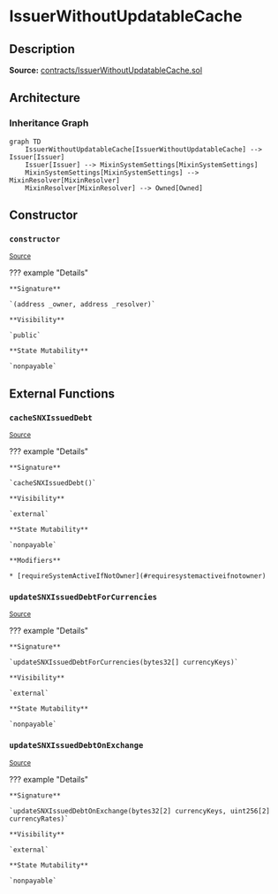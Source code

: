 # IssuerWithoutUpdatableCache

## Description

**Source:** [contracts/IssuerWithoutUpdatableCache.sol](https://github.com/Synthetixio/synthetix/tree/v2.30.2-ovm/contracts/IssuerWithoutUpdatableCache.sol)

## Architecture

### Inheritance Graph

```mermaid
graph TD
    IssuerWithoutUpdatableCache[IssuerWithoutUpdatableCache] --> Issuer[Issuer]
    Issuer[Issuer] --> MixinSystemSettings[MixinSystemSettings]
    MixinSystemSettings[MixinSystemSettings] --> MixinResolver[MixinResolver]
    MixinResolver[MixinResolver] --> Owned[Owned]

```

## Constructor

### `constructor`

<sub>[Source](https://github.com/Synthetixio/synthetix/tree/v2.30.2-ovm/contracts/IssuerWithoutUpdatableCache.sol#L7)</sub>

??? example "Details"

    **Signature**

    `(address _owner, address _resolver)`

    **Visibility**

    `public`

    **State Mutability**

    `nonpayable`

## External Functions

### `cacheSNXIssuedDebt`

<sub>[Source](https://github.com/Synthetixio/synthetix/tree/v2.30.2-ovm/contracts/IssuerWithoutUpdatableCache.sol#L13)</sub>

??? example "Details"

    **Signature**

    `cacheSNXIssuedDebt()`

    **Visibility**

    `external`

    **State Mutability**

    `nonpayable`

    **Modifiers**

    * [requireSystemActiveIfNotOwner](#requiresystemactiveifnotowner)

### `updateSNXIssuedDebtForCurrencies`

<sub>[Source](https://github.com/Synthetixio/synthetix/tree/v2.30.2-ovm/contracts/IssuerWithoutUpdatableCache.sol#L11)</sub>

??? example "Details"

    **Signature**

    `updateSNXIssuedDebtForCurrencies(bytes32[] currencyKeys)`

    **Visibility**

    `external`

    **State Mutability**

    `nonpayable`

### `updateSNXIssuedDebtOnExchange`

<sub>[Source](https://github.com/Synthetixio/synthetix/tree/v2.30.2-ovm/contracts/IssuerWithoutUpdatableCache.sol#L9)</sub>

??? example "Details"

    **Signature**

    `updateSNXIssuedDebtOnExchange(bytes32[2] currencyKeys, uint256[2] currencyRates)`

    **Visibility**

    `external`

    **State Mutability**

    `nonpayable`
